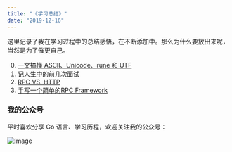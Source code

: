 ```yaml
---
title: "《学习总结》"
date: "2019-12-16"
---
```


这里记录了我在学习过程中的总结感悟，在不断添加中。那么为什么要放出来呢，当然是为了催更自己。

0. [一文搞懂 ASCII、Unicode、rune 和 UTF](/posts/summary/ascii-unicode-utf)
1. [记人生中的前几次面试](/posts/interview/2020-12-interview)
2. [RPC VS. HTTP](/posts/rpc/rpcVShttp)
3. [手写一个简单的RPC Framework](/post/rpc/rpcg)

### 我的公众号

平时喜欢分享 Go 语言、学习历程，欢迎关注我的公众号：

![image](https://blogimagee.oss-cn-beijing.aliyuncs.com/images/qrcode_for_gh_8b9d3fa3063c_344.jpg)